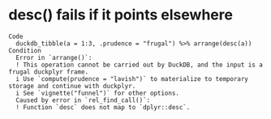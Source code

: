 # desc() fails if it points elsewhere

    Code
      duckdb_tibble(a = 1:3, .prudence = "frugal") %>% arrange(desc(a))
    Condition
      Error in `arrange()`:
      ! This operation cannot be carried out by DuckDB, and the input is a frugal duckplyr frame.
      i Use `compute(prudence = "lavish")` to materialize to temporary storage and continue with duckplyr.
      i See `vignette("funnel")` for other options.
      Caused by error in `rel_find_call()`:
      ! Function `desc` does not map to `dplyr::desc`.

